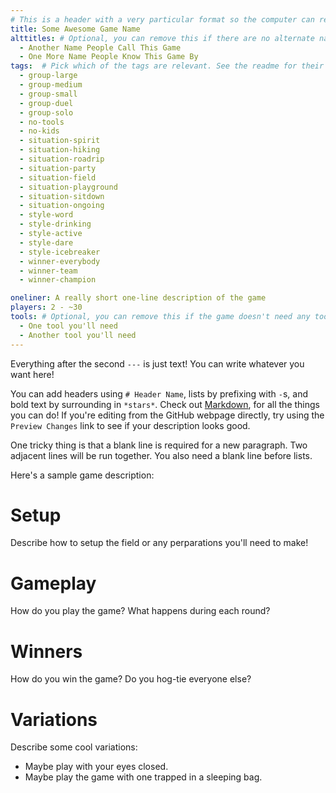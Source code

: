 ```yaml
---
# This is a header with a very particular format so the computer can read it. It must be surrounded by `---`s. For your game, replace the fake values on the left-hand side of the `:`s with the correct info about your game.
title: Some Awesome Game Name
alttitles: # Optional, you can remove this if there are no alternate names. This is a list of things, where each item is on a new line, indented, and starts with a `-`.
  - Another Name People Call This Game
  - One More Name People Know This Game By
tags:  # Pick which of the tags are relevant. See the readme for their descriptions.
  - group-large
  - group-medium
  - group-small
  - group-duel
  - group-solo
  - no-tools
  - no-kids
  - situation-spirit
  - situation-hiking
  - situation-roadrip
  - situation-party
  - situation-field
  - situation-playground
  - situation-sitdown
  - situation-ongoing
  - style-word
  - style-drinking
  - style-active
  - style-dare
  - style-icebreaker
  - winner-everybody
  - winner-team
  - winner-champion

oneliner: A really short one-line description of the game
players: 2 - ~30
tools: # Optional, you can remove this if the game doesn't need any tools.
  - One tool you'll need
  - Another tool you'll need
---
```

Everything after the second `---` is just text!
You can write whatever you want here!

You can add headers using `# Header Name`, lists by prefixing with `-`s, and bold text by surrounding in `*stars*`.
Check out [Markdown](https://guides.github.com/features/mastering-markdown/#syntax), for all the things you can do!
If you're editing from the GitHub webpage directly, try using the `Preview Changes` link to see if your description looks good.

One tricky thing is that a blank line is required for a new paragraph. Two adjacent lines will be run together.
You also need a blank line before lists.

Here's a sample game description:

# Setup

Describe how to setup the field or any perparations you'll need to make!

# Gameplay

How do you play the game? What happens during each round?

# Winners

How do you win the game? Do you hog-tie everyone else?

# Variations

Describe some cool variations:

- Maybe play with your eyes closed.
- Maybe play the game with one trapped in a sleeping bag.
